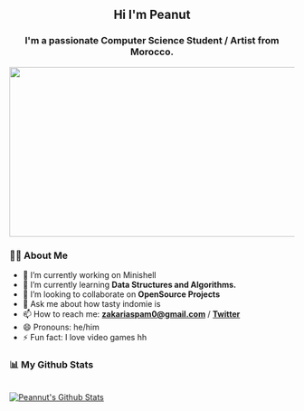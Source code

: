 <h2 align="center">Hi I'm Peanut</h2>
<h3 align="center">I'm a passionate Computer Science Student / Artist from Morocco.</h3>
    <img src="https://64.media.tumblr.com/tumblr_lolpmvz5PS1qlfu1ho1_500.gifv" width='550' height='300'  /> 

### 🙋‍♂️ About Me

- 🔭 I’m currently working on Minishell
- 🌱 I’m currently learning **Data Structures and Algorithms.**
- 👯 I’m looking to collaborate on **OpenSource Projects**
- 💬 Ask me about how tasty indomie is
- 📫 How to reach me: **zakariaspam0@gmail.com** / **[Twitter](https://twitter.com/peanut_l9)**
- 😄 Pronouns: he/him 
- ⚡ Fun fact: I love video games hh


                                                                                                                   
 ### 📊 My Github Stats

  <br/>
    <a href="https://github.com/Peannut/github-readme-stats"><img alt="Peannut's Github Stats" src="https://github-readme-stats.vercel.app/api?username=Peannut&show_icons=true&count_private=true&theme=react&hide_border=true&bg_color=0D1117" /></a>
